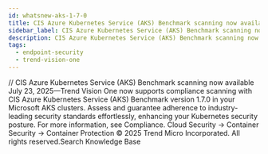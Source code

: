```yaml
---
id: whatsnew-aks-1-7-0
title: CIS Azure Kubernetes Service (AKS) Benchmark scanning now available
sidebar_label: CIS Azure Kubernetes Service (AKS) Benchmark scanning now available
description: CIS Azure Kubernetes Service (AKS) Benchmark scanning now available
tags:
  - endpoint-security
  - trend-vision-one
---
```


/*<![CDATA[*/ $('#title').html($('meta[name=map-description]').attr('content')); /*]]>*/ CIS Azure Kubernetes Service (AKS) Benchmark scanning now available July 23, 2025—Trend Vision One now supports compliance scanning with CIS Azure Kubernetes Service (AKS) Benchmark version 1.7.0 in your Microsoft AKS clusters. Assess and guarantee adherence to industry-leading security standards effortlessly, enhancing your Kubernetes security posture. For more information, see Compliance. Cloud Security → Container Security → Container Protection © 2025 Trend Micro Incorporated. All rights reserved.Search Knowledge Base